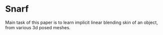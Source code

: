 # Snarf

Main task of this paper is to learn implicit linear blending skin of an object, from various 3d posed meshes.